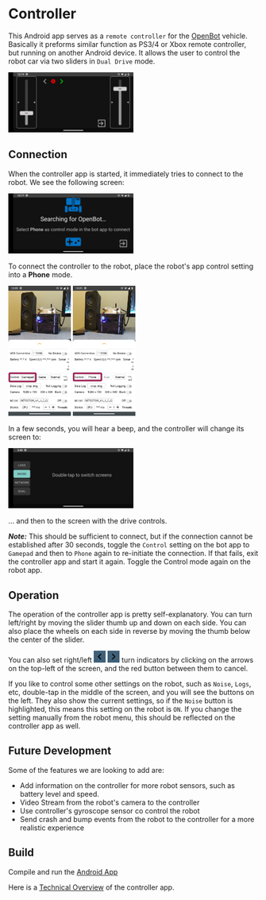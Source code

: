 # Controller

This Android app serves as a `remote controller` for the [OpenBot](https://www.openbot.org) vehicle.  Basically it preforms similar function as PS3/4 or Xbox remote controller, but running on another Android device. It allows the user to control the robot car via two sliders in `Dual Drive` mode.

<p float="left">
  <img src="../../docs/images/controller_main_screen.png" width="50%" />
</p>

## Connection

When the controller app is started, it immediately tries to connect to the robot. We see the following screen:

<p float="left">
  <img src="../../docs/images/controller_pre_connect.png" width="50%" />
</p>

To connect the controller to the robot, place the robot's app control setting into a **Phone** mode.

<p float="left">
  <img src="../../docs/images/app_controller_settings_1.png" width="25%" />
  <img src="../../docs/images/app_controller_settings_2.png" width="25%" />
</p>

In a few seconds, you will hear a beep, and the controller will change its screen to:

<p float="left">
  <img src="../../docs/images/controller_command_buttons.png" width="50%" />
</p>

... and then to the screen with the drive controls.

***Note:*** This should be sufficient to connect, but if the connection cannot be established after 30 seconds, toggle the `Control` setting on the bot app to `Gamepad`
and then to `Phone` again to re-initiate the connection. If that fails, exit the controller app and start it again. Toggle the Control mode again on the robot app.

## Operation

The operation of the controller app is pretty self-explanatory. You can turn left/right by moving the slider thumb up and down on each side. You can also place the wheels
on each side in reverse by moving the thumb below the center of the slider.

You can also set right/left
<img src="../../docs/images/keyboard_arrow_left-24px.svg" height="24"/> 
<img src="../../docs/images/keyboard_arrow_right-24px.svg" height="24"/> 
turn indicators by clicking on the arrows on the top-left of the screen, and the red button between them to cancel.

If you like to control some other settings on the robot, such as `Noise`, `Logs`, etc, double-tap in the middle of the screen, and you will see the buttons on the left.
They also show the current settings, so if the `Noise` button is highlighted, this means this setting on the robot is `ON`. If you change the setting manually from
 the robot menu, this should be reflected on the controller app as well.
 
## Future Development

Some of the features we are looking to add are:

- Add information on the controller for more robot sensors, such as battery level and speed.
- Video Stream from the robot's camera to the controller
- Use controller's gyroscope sensor co control the robot
- Send crash and bump events from the robot to the controller for a more realistic experience

## Build

Compile and run the [Android App](../README.md)

Here is a [Technical Overview](../../docs/technical/OpenBotController.pdf) of the controller app.
